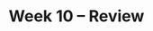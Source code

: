 ---
    title: Week 10 – Review
    weekNumber: 10
    days:
      - date: 2024-6-3
        events:
          "**LEC 26**{: .label .label-lecture } [Residuals and Inference](http://datahub.ucsd.edu/user-redirect/git-sync?repo=https://github.com/dsc-courses/dsc10-2024-sp&subPath=lectures/lec26/lec26.ipynb) [✏️](resources/lectures/lec26/lec26.html)":
            "[CIT 15.5-16.3](https://inferentialthinking.com/chapters/15/5/Visual_Diagnostics.html)" 
          "<small><i><span style='display: inline-block; padding-left: 80px'><b>Keywords:</b> residuals, residual plots, patterns, datasaurus dozen, prediction intervals </span></i></small>":
      - date: 2024-6-4
        events:
          
          "**PROJ**{: .label .label-proj } **[Final Project](http://datahub.ucsd.edu/user-redirect/git-sync?repo=https://github.com/dsc-courses/dsc10-2024-sp&subPath=projects/final_project/FinalProject.ipynb)**":
      - date: 2024-6-5
        events:
          "**LEC 27**{: .label .label-lecture } [Review](resources/lectures/lec27/lec27.pdf) • [9am](resources/lectures/lec27/lec27_9am.pdf), [10am](resources/lectures/lec27/lec27_10am.pdf), [11am](resources/lectures/lec27/lec27_11am.pdf)":
          "**DISC 10**{: .label .label-disc } **[Regression](https://practice.dsc10.com/disc10/index.html)**":
      - date: 2024-6-6
        events:
          
          "**LAB 7**{: .label .label-lab } **[Regression](http://datahub.ucsd.edu/user-redirect/git-sync?repo=https://github.com/dsc-courses/dsc10-2024-sp&subPath=labs/lab07/lab07.ipynb)**":
      - date: 2024-6-7
        events:
          "**LEC 28**{: .label .label-lecture } [Review, Conclusion](http://datahub.ucsd.edu/user-redirect/git-sync?repo=https://github.com/dsc-courses/dsc10-2024-sp&subPath=lectures/lec28/lec28.ipynb) [✏️](resources/lectures/lec28/lec28.html) - [Blank](resources/lectures/lec28/lec28.pdf) - Annotated 9AM, 10AM, 11AM":
      - date: 2024-6-8
        events:
          
          "**EXAM**{: .label .label-exam } **Final Exam (7-10PM) in Solis 104/107**":
          "**SUR**{: .label .label-survey } [SETs](https://academicaffairs.ucsd.edu/Modules/Evals/) and [End-of-Quarter Survey](https://forms.gle/zT7zUt7nErwzMAUGA) (due 8AM)":
---